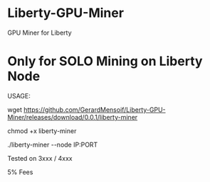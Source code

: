 # Liberty-GPU-Miner
GPU Miner for Liberty

# Only for SOLO Mining on Liberty Node 

USAGE:

wget https://github.com/GerardMensoif/Liberty-GPU-Miner/releases/download/0.0.1/liberty-miner

chmod +x liberty-miner

./liberty-miner --node IP:PORT

Tested on 3xxx / 4xxx 

5% Fees

